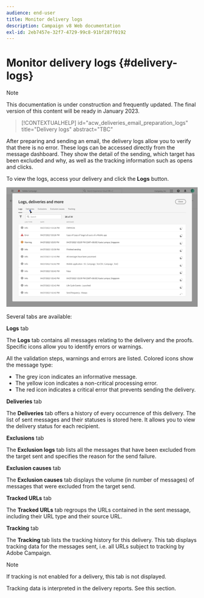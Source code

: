 ```yaml
---
audience: end-user
title: Monitor delivery logs
description: Campaign v8 Web documentation
exl-id: 2eb7457e-32f7-4729-99c8-91bf287f0192
---
```

# Monitor delivery logs {#delivery-logs}

>[!NOTE]
>
>This documentation is under construction and frequently updated. The final version of this content will be ready in January 2023.

>[!CONTEXTUALHELP]
>id="acw_deliveries_email_preparation_logs"
>title="Delivery logs"
>abstract="TBC"

After preparing and sending an email, the delivery logs allow you to verify that there is no error. These logs can be accessed directly from the message dashboard. They show the detail of the sending, which target has been excluded and why, as well as the tracking information such as opens and clicks.

To view the logs, access your delivery and click the **Logs** button.

![](assets/logs.png)

Several tabs are available:

**Logs** tab

The **Logs** tab contains all messages relating to the delivery and the proofs. Specific icons allow you to identify errors or warnings. 

All the validation steps, warnings and errors are listed. Colored icons show the message type:

* The grey icon indicates an informative message.
* The yellow icon indicates a non-critical processing error.
* The red icon indicates a critical error that prevents sending the delivery. 

**Deliveries** tab

The **Deliveries** tab offers a history of every occurrence of this delivery. The list of sent messages and their statuses is stored here. It allows you to view the delivery status for each recipient.

**Exclusions** tab

The **Exclusion logs** tab lists all the messages that have been excluded from the target sent and specifies the reason for the send failure.

**Exclusion causes** tab

The **Exclusion causes** tab displays the volume (in number of messages) of messages that were excluded from the target send.

**Tracked URLs** tab

The **Tracked URLs** tab regroups the URLs contained in the sent message, including their URL type and their source URL.

**Tracking** tab

The **Tracking** tab lists the tracking history for this delivery. This tab displays tracking data for the messages sent, i.e. all URLs subject to tracking by Adobe Campaign.

>[!NOTE]
>
>If tracking is not enabled for a delivery, this tab is not displayed.

Tracking data is interpreted in the delivery reports. See this section.
